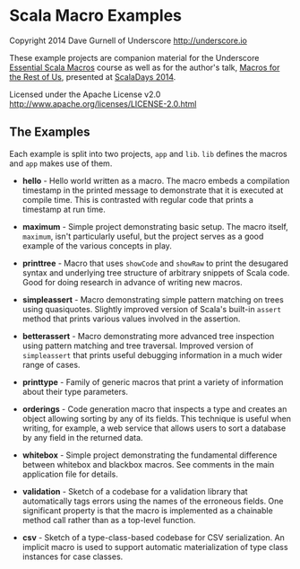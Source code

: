 Scala Macro Examples
====================

Copyright 2014 Dave Gurnell of Underscore
http://underscore.io

These example projects are companion material for the Underscore [Essential Scala Macros] course
as well as for the author's talk, [Macros for the Rest of Us], presented at [ScalaDays 2014].

Licensed under the Apache License v2.0
http://www.apache.org/licenses/LICENSE-2.0.html

[Essential Scala Macros]: http://underscore.io/courses/essential-macros.html
[Macros for the Rest of Us]: http://www.scaladays.org/#schedule/Macros-for-the-Rest-of-Us
[ScalaDays 2014]: http://scaladays.org

The Examples
------------

Each example is split into two projects, `app` and `lib`. `lib` defines the macros and `app` makes use of them.

 - **hello** - Hello world written as a macro. The macro embeds a compilation timestamp
   in the printed message to demonstrate that it is executed at compile time. This is
   contrasted with regular code that prints a timestamp at run time.

 - **maximum** - Simple project demonstrating basic setup. The macro itself, `maximum`,
   isn't particularly useful, but the project serves as a good example of the various
   concepts in play.

 - **printtree** - Macro that uses `showCode` and `showRaw` to print the desugared syntax
   and underlying tree structure of arbitrary snippets of Scala code. Good for doing research
   in advance of writing new macros.

 - **simpleassert** - Macro demonstrating simple pattern matching on trees using quasiquotes.
   Slightly improved version of Scala's built-in `assert` method that prints various values
   involved in the assertion.

 - **betterassert** - Macro demonstrating more advanced tree inspection using pattern matching
   and tree traversal. Improved version of `simpleassert` that prints useful debugging
   information in a much wider range of cases.

 - **printtype** - Family of generic macros that print a variety of information about their
   type parameters.

 - **orderings** - Code generation macro that inspects a type and creates an object allowing
   sorting by any of its fields. This technique is useful when writing, for example, a web
   service that allows users to sort a database by any field in the returned data.

 - **whitebox** - Simple project demonstrating the fundamental difference between whitebox
   and blackbox macros. See comments in the main application file for details.

 - **validation** - Sketch of a codebase for a validation library that automatically tags
   errors using the names of the erroneous fields. One significant property is that the macro
   is implemented as a chainable method call rather than as a top-level function.

 - **csv** - Sketch of a type-class-based codebase for CSV serialization. An implicit macro
   is used to support automatic materialization of type class instances for case classes.
